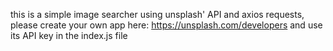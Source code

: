 this is a simple image searcher using unsplash' API and axios requests, please create your own app here: https://unsplash.com/developers and use its API key in the index.js file
